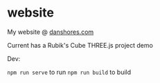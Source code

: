 # website
My website @ [danshores.com](https://danshores.com)

Current has a Rubik's Cube THREE.js project demo

Dev:

`npm run serve` to run
`npm run build` to build
